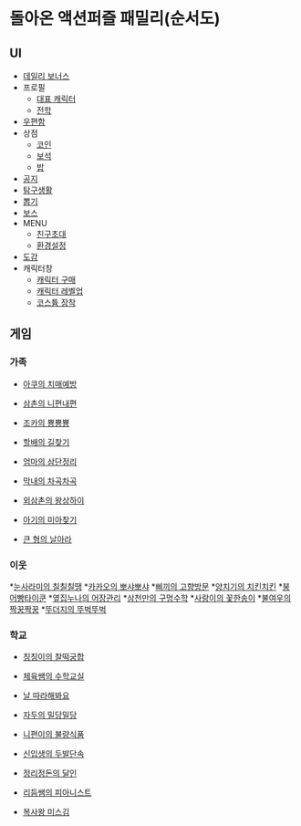 # 돌아온 액션퍼즐 패밀리(순서도)
## UI
* [데일리 보너스](https://github.com/humang/engineering/blob/2018920017_game(story)/2018920017_%EB%82%98%EC%9D%B8%EA%B7%9C_%EC%88%9C%EC%84%9C%EB%8F%84/dailybonus(%EC%88%9C%EC%84%9C%EB%8F%84).jpg)
*  프로필
	* [대표 캐릭터](https://github.com/humang/engineering/blob/2018920017_game(story)/2018920017_%EB%82%98%EC%9D%B8%EA%B7%9C_%EC%88%9C%EC%84%9C%EB%8F%84/profile(character)(%EC%88%9C%EC%84%9C%EB%8F%84).jpg)
	* [전학](https://github.com/humang/engineering/blob/2018920017_game(story)/2018920017_%EB%82%98%EC%9D%B8%EA%B7%9C_%EC%88%9C%EC%84%9C%EB%8F%84/profile(school)(%EC%88%9C%EC%84%9C%EB%8F%84).jpg)
* [우편함](https://github.com/humang/engineering/blob/2018920017_game(story)/2018920017_%EB%82%98%EC%9D%B8%EA%B7%9C_%EC%88%9C%EC%84%9C%EB%8F%84/mail(%EC%88%9C%EC%84%9C%EB%8F%84).jpg)
* 상점
	* [코인](https://github.com/humang/engineering/blob/2018920017_game(story)/2018920017_%EB%82%98%EC%9D%B8%EA%B7%9C_%EC%88%9C%EC%84%9C%EB%8F%84/shop(coin)(%EC%88%9C%EC%84%9C%EB%8F%84).jpg)
	* [보석](https://github.com/humang/engineering/blob/2018920017_game(story)/2018920017_%EB%82%98%EC%9D%B8%EA%B7%9C_%EC%88%9C%EC%84%9C%EB%8F%84/shop(jewel)(%EC%88%9C%EC%84%9C%EB%8F%84).jpg)
	* [밥](https://github.com/humang/engineering/blob/2018920017_game(story)/2018920017_%EB%82%98%EC%9D%B8%EA%B7%9C_%EC%88%9C%EC%84%9C%EB%8F%84/shop(rice)(%EC%88%9C%EC%84%9C%EB%8F%84).jpg)
* [공지](https://github.com/humang/engineering/blob/2018920017_game(story)/2018920017_%EB%82%98%EC%9D%B8%EA%B7%9C_%EC%88%9C%EC%84%9C%EB%8F%84/notice(%EC%88%9C%EC%84%9C%EB%8F%84).jpg)
* [탐구생활](https://github.com/humang/engineering/blob/2018920017_game(story)/2018920017_%EB%82%98%EC%9D%B8%EA%B7%9C_%EC%88%9C%EC%84%9C%EB%8F%84/mission(%EC%88%9C%EC%84%9C%EB%8F%84).jpg)
* [뽑기](https://github.com/humang/engineering/blob/2018920017_game(story)/2018920017_%EB%82%98%EC%9D%B8%EA%B7%9C_%EC%88%9C%EC%84%9C%EB%8F%84/gambling(%EC%88%9C%EC%84%9C%EB%8F%84).jpg)
* [보스](https://github.com/humang/engineering/blob/2018920017_game(story)/2018920017_%EB%82%98%EC%9D%B8%EA%B7%9C_%EC%88%9C%EC%84%9C%EB%8F%84/boss(%EC%88%9C%EC%84%9C%EB%8F%84).jpg)
* MENU
	* [친구초대](https://user-images.githubusercontent.com/43601059/48248195-b1ad6600-e439-11e8-95d3-e6fb24067dba.png)
	* [환경설정](https://user-images.githubusercontent.com/43601059/48248217-c4279f80-e439-11e8-98f4-f4b29564f6f6.png)
* [도감](https://user-images.githubusercontent.com/43601059/48248228-cf7acb00-e439-11e8-9313-494bb6b34a17.png)
* 캐릭터창
	* [캐릭터 구매](https://user-images.githubusercontent.com/43601059/48248251-dbff2380-e439-11e8-84fe-36b53491a7ca.png)
	* [캐릭터 레벨업](https://user-images.githubusercontent.com/43601059/48248264-e91c1280-e439-11e8-8282-1271e66e9595.png)
	* [코스튬 장착](https://user-images.githubusercontent.com/43601059/48248291-0b159500-e43a-11e8-8705-801a83a2d6ba.png)

## 게임
### 가족

* [아쿠의 치매예방](https://github.com/humang/engineering/blob/%EC%97%AD%EA%B8%B0%ED%9A%8D%EC%84%9C-%ED%99%A9%EB%AF%BC%EC%9A%B0/%EA%B0%80%EC%A1%B1%ED%83%AD%EC%88%9C%EC%84%9C%EB%8F%84/%EC%95%84%EC%BF%A0%EA%B2%8C%EC%9E%84%EC%88%9C%EC%84%9C%EB%8F%84.png)

* [삼촌의 니편내편](https://github.com/humang/engineering/blob/%EC%97%AD%EA%B8%B0%ED%9A%8D%EC%84%9C-%ED%99%A9%EB%AF%BC%EC%9A%B0/%EA%B0%80%EC%A1%B1%ED%83%AD%EC%88%9C%EC%84%9C%EB%8F%84/%EC%82%BC%EC%B4%8C%EA%B2%8C%EC%9E%84%EC%88%9C%EC%84%9C%EB%8F%84.png)

* [조카의 뿅뿅뿅](https://github.com/humang/engineering/blob/%EC%97%AD%EA%B8%B0%ED%9A%8D%EC%84%9C-%ED%99%A9%EB%AF%BC%EC%9A%B0/%EA%B0%80%EC%A1%B1%ED%83%AD%EC%88%9C%EC%84%9C%EB%8F%84/%EC%A1%B0%EC%B9%B4%EA%B2%8C%EC%9E%84%EC%88%9C%EC%84%9C%EB%8F%84.png)

* [할배의 길찾기](https://github.com/humang/engineering/blob/%EC%97%AD%EA%B8%B0%ED%9A%8D%EC%84%9C-%ED%99%A9%EB%AF%BC%EC%9A%B0/%EA%B0%80%EC%A1%B1%ED%83%AD%EC%88%9C%EC%84%9C%EB%8F%84/%ED%95%A0%EB%B0%B0%EA%B2%8C%EC%9E%84%EC%88%9C%EC%84%9C%EB%8F%84.png)

* [엄마의 삼단정리](https://github.com/humang/engineering/blob/%EC%97%AD%EA%B8%B0%ED%9A%8D%EC%84%9C-%ED%99%A9%EB%AF%BC%EC%9A%B0/%EA%B0%80%EC%A1%B1%ED%83%AD%EC%88%9C%EC%84%9C%EB%8F%84/%EC%97%84%EB%A7%88%EA%B2%8C%EC%9E%84%EC%88%9C%EC%84%9C%EB%8F%84.png)

* [막내의 차곡차곡](https://github.com/humang/engineering/blob/%EC%97%AD%EA%B8%B0%ED%9A%8D%EC%84%9C-%ED%99%A9%EB%AF%BC%EC%9A%B0/%EA%B0%80%EC%A1%B1%ED%83%AD%EC%88%9C%EC%84%9C%EB%8F%84/%EB%A7%89%EB%82%B4%EA%B2%8C%EC%9E%84%EC%88%9C%EC%84%9C%EB%8F%84.png)

* [외삼촌의 왕상하이](https://github.com/humang/engineering/blob/%EC%97%AD%EA%B8%B0%ED%9A%8D%EC%84%9C-%ED%99%A9%EB%AF%BC%EC%9A%B0/%EA%B0%80%EC%A1%B1%ED%83%AD%EC%88%9C%EC%84%9C%EB%8F%84/%EC%99%B8%EC%82%BC%EC%B4%8C%EA%B2%8C%EC%9E%84%EC%88%9C%EC%84%9C%EB%8F%84.png)

* [아기의 미아찾기](https://github.com/humang/engineering/blob/%EC%97%AD%EA%B8%B0%ED%9A%8D%EC%84%9C-%ED%99%A9%EB%AF%BC%EC%9A%B0/%EA%B0%80%EC%A1%B1%ED%83%AD%EC%88%9C%EC%84%9C%EB%8F%84/%EC%95%84%EA%B8%B0%EA%B2%8C%EC%9E%84%EC%88%9C%EC%84%9C%EB%8F%84.png)

* [큰 형의 날아라](https://github.com/humang/engineering/blob/%EC%97%AD%EA%B8%B0%ED%9A%8D%EC%84%9C-%ED%99%A9%EB%AF%BC%EC%9A%B0/%EA%B0%80%EC%A1%B1%ED%83%AD%EC%88%9C%EC%84%9C%EB%8F%84/%ED%81%B0%ED%98%95%EA%B2%8C%EC%9E%84%EC%88%9C%EC%84%9C%EB%8F%84.png)

### 이웃
*[눈사라미의 칠칠칠땡](https://github.com/humang/engineering/blob/%EC%97%AD%EA%B8%B0%ED%9A%8D%EC%84%9C-%EC%9D%B4%EC%8A%B9%EC%A3%BC/FlowChart/%EB%88%88%EC%82%AC%EB%9D%BC%EB%AF%B8%EC%9D%98%20%EC%B9%A0%EC%B9%A0%EC%B9%A0%EB%95%A1%20FlowChart.PNG)
*[카카오의 뽀샤뽀샤](https://github.com/humang/engineering/blob/%EC%97%AD%EA%B8%B0%ED%9A%8D%EC%84%9C-%EC%9D%B4%EC%8A%B9%EC%A3%BC/FlowChart/%EC%B9%B4%EC%B9%B4%EC%98%A4%EC%9D%98%20%EB%BD%80%EC%83%A4%EB%BD%80%EC%83%A4%20FlowChart.PNG)
*[삐끼의 고향방문](https://github.com/humang/engineering/blob/%EC%97%AD%EA%B8%B0%ED%9A%8D%EC%84%9C-%EC%9D%B4%EC%8A%B9%EC%A3%BC/FlowChart/%EC%82%90%EB%81%BC%EC%9D%98%20%EA%B3%A0%ED%96%A5%EB%B0%A9%EB%AC%B8%20FlowChart.PNG)
*[양치기의 치킨치킨](https://github.com/humang/engineering/blob/%EC%97%AD%EA%B8%B0%ED%9A%8D%EC%84%9C-%EC%9D%B4%EC%8A%B9%EC%A3%BC/FlowChart/%EC%96%91%EC%B9%98%EA%B8%B0%EC%9D%98%20%EC%B9%98%ED%82%A8%EC%B9%98%ED%82%A8%20FlowChart.PNG)
*[붕어빵타이쿤](https://github.com/humang/engineering/blob/%EC%97%AD%EA%B8%B0%ED%9A%8D%EC%84%9C-%EC%9D%B4%EC%8A%B9%EC%A3%BC/FlowChart/%EB%B6%95%EC%96%B4%EB%B9%B5%ED%83%80%EC%9D%B4%EC%BF%A4%20FlowChart.PNG)
*[옆집누나의 어장관리](https://github.com/humang/engineering/blob/%EC%97%AD%EA%B8%B0%ED%9A%8D%EC%84%9C-%EC%9D%B4%EC%8A%B9%EC%A3%BC/FlowChart/%EC%98%86%EC%A7%91%EB%88%84%EB%82%98%EC%9D%98%20%EC%96%B4%EC%9E%A5%EA%B4%80%EB%A6%AC%20FlowChart.PNG)
*[삼천만의 구멍수학](https://github.com/humang/engineering/blob/%EC%97%AD%EA%B8%B0%ED%9A%8D%EC%84%9C-%EC%9D%B4%EC%8A%B9%EC%A3%BC/FlowChart/%EC%82%BC%EC%B2%9C%EB%A7%8C%EC%9D%98%20%EA%B5%AC%EB%A9%8D%EC%88%98%ED%95%99%20FlowChart.PNG)
*[사랑이의 꽃한송이](https://github.com/humang/engineering/blob/%EC%97%AD%EA%B8%B0%ED%9A%8D%EC%84%9C-%EC%9D%B4%EC%8A%B9%EC%A3%BC/FlowChart/%EC%82%AC%EB%9E%91%EC%9D%B4%EC%9D%98%20%EA%BD%83%ED%95%9C%EC%86%A1%EC%9D%B4%20FlowChart.PNG)
*[불여우의 짝꿍짝꿍](https://github.com/humang/engineering/blob/%EC%97%AD%EA%B8%B0%ED%9A%8D%EC%84%9C-%EC%9D%B4%EC%8A%B9%EC%A3%BC/FlowChart/%EB%B6%88%EC%97%AC%EC%9A%B0%EC%9D%98%20%EC%A7%9D%EA%BF%8D%EC%A7%9D%EA%BF%8D%20FlowChart.PNG)
*[뚜더지의 뚜벅뚜벅](https://github.com/humang/engineering/blob/%EC%97%AD%EA%B8%B0%ED%9A%8D%EC%84%9C-%EC%9D%B4%EC%8A%B9%EC%A3%BC/FlowChart/%EB%9A%9C%EB%8D%94%EC%A7%80%EC%9D%98%20%EB%9A%9C%EB%B2%85%EB%9A%9C%EB%B2%85%20FlowChart.PNG)

### 학교


* [칭칭이의 찰떡궁합](https://github.com/humang/engineering/blob/%EA%B8%B8%EC%84%B1/%EC%88%9C%EC%84%9C%EB%8F%84/qingqing.png)

* [체육쌤의 수학교실](https://github.com/humang/engineering/blob/%EA%B8%B8%EC%84%B1/%EC%88%9C%EC%84%9C%EB%8F%84/mathematics.png)

* [날 따라해봐요](https://github.com/humang/engineering/blob/%EA%B8%B8%EC%84%B1/%EC%88%9C%EC%84%9C%EB%8F%84/followme.png)

* [자두의 밀당밀당](https://github.com/humang/engineering/blob/%EA%B8%B8%EC%84%B1/%EC%88%9C%EC%84%9C%EB%8F%84/pushpull.png)

* [니편이의 불량식품](https://github.com/humang/engineering/blob/%EA%B8%B8%EC%84%B1/%EC%88%9C%EC%84%9C%EB%8F%84/badfood.png)

* [신입생의 두발단속](https://github.com/humang/engineering/blob/%EA%B8%B8%EC%84%B1/%EC%88%9C%EC%84%9C%EB%8F%84/haircut.png)

* [정리정돈의 달인](https://github.com/humang/engineering/blob/%EA%B8%B8%EC%84%B1/%EC%88%9C%EC%84%9C%EB%8F%84/cleanist.png)

* [리듬쌤의 피아니스트](https://github.com/humang/engineering/blob/%EA%B8%B8%EC%84%B1/%EC%88%9C%EC%84%9C%EB%8F%84/pianist.png)

* [복사왕 미스김](https://github.com/humang/engineering/blob/%EA%B8%B8%EC%84%B1/%EC%88%9C%EC%84%9C%EB%8F%84/misskim.png)
